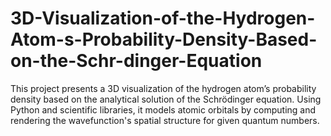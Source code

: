 # 3D-Visualization-of-the-Hydrogen-Atom-s-Probability-Density-Based-on-the-Schr-dinger-Equation
This project presents a 3D visualization of the hydrogen atom’s probability density based on the analytical solution of the Schrödinger equation. Using Python and scientific libraries, it models atomic orbitals by computing and rendering the wavefunction's spatial structure for given quantum numbers.
